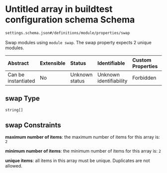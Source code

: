 # Untitled array in buildtest configuration schema Schema

```txt
settings.schema.json#/definitions/module/properties/swap
```

Swap modules using `module swap`. The swap property expects 2 unique modules.

| Abstract            | Extensible | Status         | Identifiable            | Custom Properties | Additional Properties | Access Restrictions | Defined In                                                                  |
| :------------------ | :--------- | :------------- | :---------------------- | :---------------- | :-------------------- | :------------------ | :-------------------------------------------------------------------------- |
| Can be instantiated | No         | Unknown status | Unknown identifiability | Forbidden         | Allowed               | none                | [settings.schema.json*](../out/settings.schema.json "open original schema") |

## swap Type

`string[]`

## swap Constraints

**maximum number of items**: the maximum number of items for this array is: `2`

**minimum number of items**: the minimum number of items for this array is: `2`

**unique items**: all items in this array must be unique. Duplicates are not allowed.
